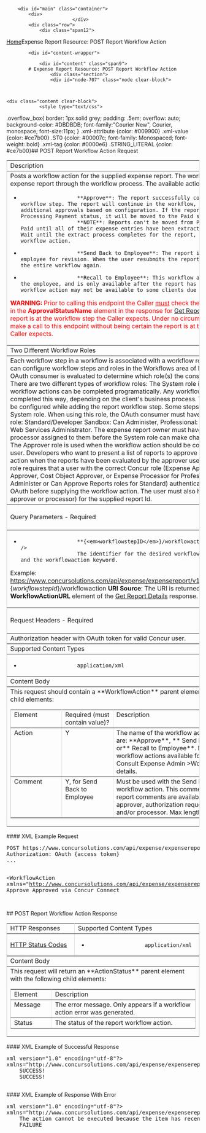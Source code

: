 
        <div id="main" class="container">
            <div>
                            </div>
            <div class="row">
                <div class="span12">
<div class="breadcrumbs"><a href="/">Home</a>Expense Report Resource: POST Report Workflow Action</div>
                </div>
            </div>

            <div id="content-wrapper">
<!-- <div class="row"> -->
                <div id="content" class="span9">
            # Expense Report Resource: POST Report Workflow Action
                    <div class="section">
                    <div id="node-707" class="node clear-block">


    
    <div class="content clear-block">
                <style type="text/css">
.overflow_box{
border: 1px solid grey;
padding: .5em;
overflow: auto;
background-color: #DBDBDB;
font-family:"Courier New", Courier, monospace;
font-size:11px;
}
.xml-attribute {color: #009900}
.xml-value {color: #ce7b00}
.ST0 {color: #00007c; font-family: Monospaced; font-weight: bold}
.xml-tag {color: #0000e6}
.STRING_LITERAL {color: #ce7b00}</style>## 
    <a id="postreportworkflow" name="postreportworkflow"></a>POST Report Workflow Action Request
<table border="1" bordercolor="#dbdbdb" cellpadding="3" cellspacing="0" width="100%">
<tbody>
<tr class="GrayTableHead">
<td colspan="2">
                Description</td>
</tr>
<tr>
<td colspan="2">
                Posts a workflow action for the supplied expense report. The workflow action moves the expense report through the workflow process. The available actions are:

* 
                        **Approve**: The report successfully completes the current workflow step. The report will continue in the workflow, and may require additional approvals based on configuration. If the report was in the Processing Payment status, it will be moved to the Paid status.<br />
                        **NOTE**: Reports can't be moved from Processing Payment to Paid until all of their expense entries have been extracted or manually paid. Wait until the extract process completes for the report, then send the Approve workflow action.
* 
                        **Send Back to Employee**: The report is sent back to the employee for revision. When the user resubmits the report, it travels through the entire workflow again.
* 
                        **Recall to Employee**: This workflow action is initiated by the employee, and is only available after the report has been submitted. This workflow action may not be available to some clients due to configuration.

**<font color="#ff0000">WARNING: </font>**<font color="#ff0000">Prior to calling this endpoint the Caller <u>must</u> check the Approval Status found in the **ApprovalStatusName** element in the response for <a href="https://developer.concur.com/node/487#reportdetails">Get Report Details</a> to ensure the report is at the workflow step the Caller expects. Under no circumstance should a Caller make a call to this endpoint without being certain the report is at the workflow step the Caller expects.</font>
</td>
</tr>
<tr class="GrayTableHead">
<td colspan="2">
                Two Different Workflow Roles</td>
</tr>
<tr>
<td colspan="2">
                Each workflow step in a workflow is associated with a workflow role. Professional clients can configure workflow steps and roles in the Workflows area of Expense Admin. The OAuth consumer is evaluated to determine which role(s) the consumer has in Concur. There are two different types of workflow roles:
The System role is used when the workflow actions can be completed programatically. Any workflow action can be completed this way, depending on the client's business process. The workflow role can be configured while adding the report workflow step. Some steps may require the System role. When using this role, the OAuth consumer must have the following user role: Standard/Developer Sandbox: Can Administer, Professional: Company Admin or Web Services Administrator. The expense report owner must have an approver or processor assigned to them before the System role can make changes to their reports.
The Approver role is used when the workflow action should be completed by a particular user. Developers who want to present a list of reports to approve and send the workflow action when the reports have been evaluated by the approver use the Approver role. This role requires that a user with the correct Concur role (Expense Approver, Authorized Approver, Cost Object Approver, or Expense Processor for Professional, or the Can Administer or Can Approve Reports roles for Standard) authenticates using Standard OAuth before supplying the workflow action. The user must also have access (be a valid approver or processor) for the supplied report Id.
</td>
</tr>
<tr class="GrayTableHead">
<td>
                Query Parameters - Required</td>
<td>
                Query Parameters - Optional</td>
</tr>
<tr>
<td>

* 
                        **{<em>workflowstepID</em>}/workflowaction**<br />
                        The identifier for the desired workflow step and the workflowaction keyword.

Example: <a href="https://www.concursolutions.com/api/expense/expensereport/v1.1/report/" title="https://www.concursolutions.com/api/expense/expensereport/v1.1/report/">https://www.concursolutions.com/api/expense/expensereport/v1.1/report/</a><br />
                    {<em>workflowstepId</em>}/workflowaction
**URI Source**: The URI is returned in the **WorkflowActionURL** element of the <a href="https://developer.concur.com/node/487#reportdetails">Get Report Details</a> response.
</td>
<td valign="top">
                None</td>
</tr>
<tr class="GrayTableHead">
<td>
                Request Headers - Required</td>
<td>
                Request Headers - Optional</td>
</tr>
<tr>
<td width="50%">
                Authorization header with OAuth token for valid Concur user.</td>
<td valign="top" width="50%">
                None</td>
</tr>
<tr class="GrayTableHead">
<td colspan="2">
                Supported Content Types</td>
</tr>
<tr>
<td colspan="2">

* 
                        application/xml

</td>
</tr>
<tr class="GrayTableHead">
<td colspan="2">
                Content Body</td>
</tr>
<tr>
<td colspan="2">
                This request should contain a **WorkflowAction** parent element with the following child elements:
<table border="1" bordercolor="#dbdbdb" cellpadding="3" cellspacing="0" width="100%">
<tbody>
<tr class="GrayTableHead">
<td valign="top" width="20%">
                                Element</td>
<td valign="top" width="20%">
                                Required (must contain value)?</td>
<td valign="top" width="70%">
                                Description</td>
</tr>
<tr>
<td valign="top">
                                Action</td>
<td valign="top">
                                Y</td>
<td valign="top">
                                The name of the workflow action. Possible values are: **Approve**, ** Send Back to Employee**, or** Recall to Employee**. Must be one of the workflow actions available for the workflow step. Consult Expense Admin >Workflow to learn details.</td>
</tr>
<tr>
<td valign="top">
                                Comment</td>
<td valign="top">
                                Y, for Send Back to Employee</td>
<td valign="top">
                                Must be used with the Send Back to Employee workflow action. This comment is visible wherever report comments are available to the employee, approver, authorization request administrator, and/or processor. Max length: 2000</td>
</tr>
</tbody>
</table>
</td>
</tr>
</tbody>
</table>
####
    XML Example Request
<pre class="overflow_box">
POST https://www.concursolutions.com/api/expense/expensereport/v1.1/report/nx2WRNzp18$wjehk%wqEL6EDHRwi9r$paQS1UqyL6a454QitqQ/workflowaction HTTP/1.1
Authorization: OAuth {access token}
...
    
<WorkflowAction <span class="xml-attribute">xmlns=<span class="xml-value">&quot;<span class="xml-value">http://www.concursolutions.com/api/expense/expensereport/2011/03<span class="xml-value">&quot;>
    <Action>Approve</Action>
    <Comment>Approved via Concur Connect</Comment>
</WorkflowAction> 
</pre>## 
    POST Report Workflow Action Response
<table border="1" bordercolor="#dbdbdb" cellpadding="3" cellspacing="0" width="100%">
<tbody>
<tr class="GrayTableHead">
<td>
                HTTP Responses</td>
<td>
                Supported Content Types</td>
</tr>
<tr>
<td>
                <a href="https://developer.concur.com/node/205">HTTP Status Codes</a></td>
<td>

* 
                        application/xml

</td>
</tr>
<tr class="GrayTableHead">
<td colspan="2">
                Content Body</td>
</tr>
<tr>
<td colspan="2">
                This request will return an **ActionStatus** parent element with the following child elements:
<table border="1" bordercolor="#dbdbdb" cellpadding="3" cellspacing="0" width="100%">
<tbody>
<tr class="GrayTableHead">
<td valign="top" width="20%">
                                Element</td>
<td valign="top" width="70%">
                                Description</td>
</tr>
<tr>
<td valign="top">
                                <span class="codeexample">Message</td>
<td valign="top">
                                The error message. Only appears if a workflow action error was generated.</td>
</tr>
<tr>
<td valign="top">
                                <span class="codeexample">Status</td>
<td valign="top">
                                The status of the report workflow action.</td>
</tr>
</tbody>
</table>
</td>
</tr>
</tbody>
</table>
####
    XML Example of Successful Response
<pre class="overflow_box">
<span class="ST0"><?<span class="ST0">xml version=&quot;1.0&quot; encoding=&quot;utf-8&quot;?>
<ActionStatus <span class="xml-attribute">xmlns=<span class="xml-value">&quot;<span class="xml-value">http://www.concursolutions.com/api/expense/expensereport/2011/03<span class="xml-value">&quot; <span class="xml-attribute">xmlns:i=<span class="xml-value">&quot;<span class="xml-value">http://www.w3.org/2001/XMLSchema-instance<span class="xml-value">&quot;>
    <Message>SUCCESS!</Message>
    <Status>SUCCESS!</Status>
</ActionStatus>
</pre>####
    XML Example of Response With Error
<pre class="overflow_box">
<span class="ST0"><?<span class="ST0">xml version=&quot;1.0&quot; encoding=&quot;utf-8&quot;?>
<ActionStatus <span class="xml-attribute">xmlns=<span class="xml-value">&quot;<span class="xml-value">http://www.concursolutions.com/api/expense/expensereport/2011/03<span class="xml-value">&quot; <span class="xml-attribute">xmlns:i=<span class="xml-value">&quot;<span class="xml-value">http://www.w3.org/2001/XMLSchema-instance<span class="xml-value">&quot;>
    <Message>The action cannot be executed because the item has recently been changed. Please refresh your list and try again.</Message>
    <Status>FAILURE</Status>
</ActionStatus>
</pre>
